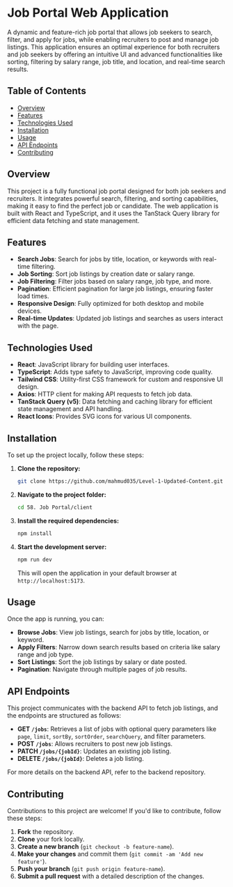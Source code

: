 # Job Portal Web Application

A dynamic and feature-rich job portal that allows job seekers to search, filter, and apply for jobs, while enabling recruiters to post and manage job listings. This application ensures an optimal experience for both recruiters and job seekers by offering an intuitive UI and advanced functionalities like sorting, filtering by salary range, job title, and location, and real-time search results.

## Table of Contents

- [Overview](#overview)
- [Features](#features)
- [Technologies Used](#technologies-used)
- [Installation](#installation)
- [Usage](#usage)
- [API Endpoints](#api-endpoints)
- [Contributing](#contributing)

## Overview

This project is a fully functional job portal designed for both job seekers and recruiters. It integrates powerful search, filtering, and sorting capabilities, making it easy to find the perfect job or candidate. The web application is built with React and TypeScript, and it uses the TanStack Query library for efficient data fetching and state management.

## Features

- **Search Jobs**: Search for jobs by title, location, or keywords with real-time filtering.
- **Job Sorting**: Sort job listings by creation date or salary range.
- **Job Filtering**: Filter jobs based on salary range, job type, and more.
- **Pagination**: Efficient pagination for large job listings, ensuring faster load times.
- **Responsive Design**: Fully optimized for both desktop and mobile devices.
- **Real-time Updates**: Updated job listings and searches as users interact with the page.

## Technologies Used

- **React**: JavaScript library for building user interfaces.
- **TypeScript**: Adds type safety to JavaScript, improving code quality.
- **Tailwind CSS**: Utility-first CSS framework for custom and responsive UI design.
- **Axios**: HTTP client for making API requests to fetch job data.
- **TanStack Query (v5)**: Data fetching and caching library for efficient state management and API handling.
- **React Icons**: Provides SVG icons for various UI components.

## Installation

To set up the project locally, follow these steps:

1. **Clone the repository:**

   ```bash
   git clone https://github.com/mahmud035/Level-1-Updated-Content.git
   ```

2. **Navigate to the project folder:**

   ```bash
   cd 58. Job Portal/client
   ```

3. **Install the required dependencies:**

   ```bash
   npm install
   ```

4. **Start the development server:**

   ```bash
   npm run dev
   ```

   This will open the application in your default browser at `http://localhost:5173`.

## Usage

Once the app is running, you can:

- **Browse Jobs**: View job listings, search for jobs by title, location, or keyword.
- **Apply Filters**: Narrow down search results based on criteria like salary range and job type.
- **Sort Listings**: Sort the job listings by salary or date posted.
- **Pagination**: Navigate through multiple pages of job results.

## API Endpoints

This project communicates with the backend API to fetch job listings, and the endpoints are structured as follows:

- **GET `/jobs`**: Retrieves a list of jobs with optional query parameters like `page`, `limit`, `sortBy`, `sortOrder`, `searchQuery`, and filter parameters.
- **POST `/jobs`**: Allows recruiters to post new job listings.
- **PATCH `/jobs/{jobId}`**: Updates an existing job listing.
- **DELETE `/jobs/{jobId}`**: Deletes a job listing.

For more details on the backend API, refer to the backend repository.

## Contributing

Contributions to this project are welcome! If you'd like to contribute, follow these steps:

1. **Fork** the repository.
2. **Clone** your fork locally.
3. **Create a new branch** (`git checkout -b feature-name`).
4. **Make your changes** and commit them (`git commit -am 'Add new feature'`).
5. **Push your branch** (`git push origin feature-name`).
6. **Submit a pull request** with a detailed description of the changes.
